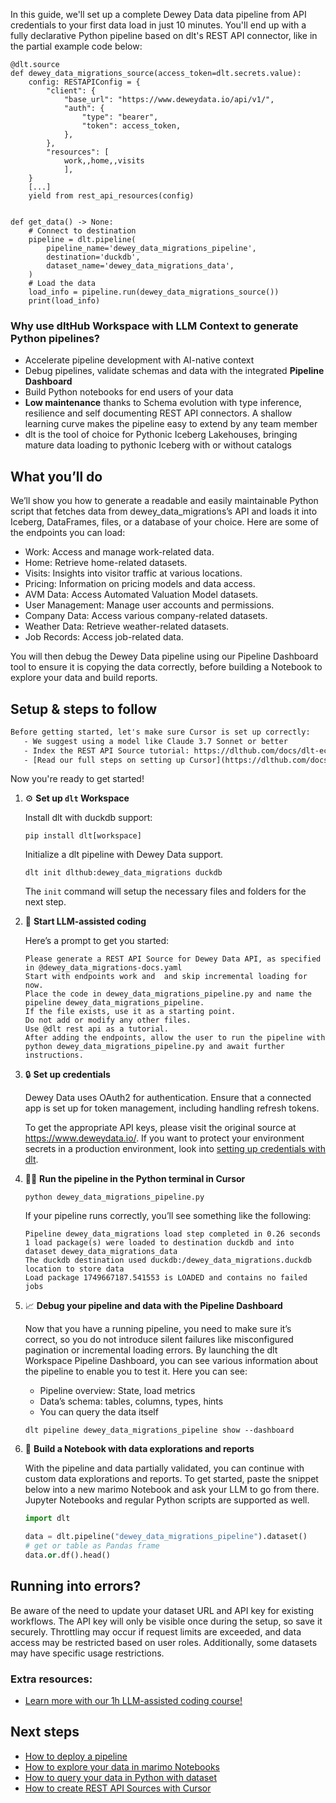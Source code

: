 In this guide, we'll set up a complete Dewey Data data pipeline from API credentials to your first data load in just 10 minutes. You'll end up with a fully declarative Python pipeline based on dlt's REST API connector, like in the partial example code below:

```python-outcome
@dlt.source
def dewey_data_migrations_source(access_token=dlt.secrets.value):
    config: RESTAPIConfig = {
        "client": {
            "base_url": "https://www.deweydata.io/api/v1/",
            "auth": {
                "type": "bearer",
                "token": access_token,
            },
        },
        "resources": [
            work,,home,,visits
            ],
    }
    [...]
    yield from rest_api_resources(config)


def get_data() -> None:
    # Connect to destination
    pipeline = dlt.pipeline(
        pipeline_name='dewey_data_migrations_pipeline',
        destination='duckdb',
        dataset_name='dewey_data_migrations_data', 
    )
    # Load the data
    load_info = pipeline.run(dewey_data_migrations_source())
    print(load_info) 
```

### Why use dltHub Workspace with LLM Context to generate Python pipelines?

- Accelerate pipeline development with AI-native context
- Debug pipelines, validate schemas and data with the integrated **Pipeline Dashboard**
- Build Python notebooks for end users of your data
- **Low maintenance** thanks to Schema evolution with type inference, resilience and self documenting REST API connectors. A shallow learning curve makes the pipeline easy to extend by any team member
- dlt is the tool of choice for Pythonic Iceberg Lakehouses, bringing mature data loading to pythonic Iceberg with or without catalogs

## What you’ll do

We’ll show you how to generate a readable and easily maintainable Python script that fetches data from dewey_data_migrations’s API and loads it into Iceberg, DataFrames, files, or a database of your choice. Here are some of the endpoints you can load:

- Work: Access and manage work-related data.
- Home: Retrieve home-related datasets.
- Visits: Insights into visitor traffic at various locations.
- Pricing: Information on pricing models and data access.
- AVM Data: Access Automated Valuation Model datasets.
- User Management: Manage user accounts and permissions.
- Company Data: Access various company-related datasets.
- Weather Data: Retrieve weather-related datasets.
- Job Records: Access job-related data.

You will then debug the Dewey Data pipeline using our Pipeline Dashboard tool to ensure it is copying the data correctly, before building a Notebook to explore your data and build reports.

## Setup & steps to follow

```default
Before getting started, let's make sure Cursor is set up correctly:
   - We suggest using a model like Claude 3.7 Sonnet or better
   - Index the REST API Source tutorial: https://dlthub.com/docs/dlt-ecosystem/verified-sources/rest_api/ and add it to context as **@dlt rest api**
   - [Read our full steps on setting up Cursor](https://dlthub.com/docs/dlt-ecosystem/llm-tooling/cursor-restapi#23-configuring-cursor-with-documentation)
```

Now you're ready to get started!

1. ⚙️ **Set up `dlt` Workspace**
    
    Install dlt with duckdb support:
    ```shell
    pip install dlt[workspace]
    ```

    Initialize a dlt pipeline with Dewey Data support.
    ```shell
    dlt init dlthub:dewey_data_migrations duckdb
    ```

    The `init` command will setup the necessary files and folders for the next step.
    
2. 🤠 **Start LLM-assisted coding**
    
    Here’s a prompt to get you started:
    
    ```prompt
    Please generate a REST API Source for Dewey Data API, as specified in @dewey_data_migrations-docs.yaml 
    Start with endpoints work and  and skip incremental loading for now. 
    Place the code in dewey_data_migrations_pipeline.py and name the pipeline dewey_data_migrations_pipeline. 
    If the file exists, use it as a starting point. 
    Do not add or modify any other files. 
    Use @dlt rest api as a tutorial. 
    After adding the endpoints, allow the user to run the pipeline with python dewey_data_migrations_pipeline.py and await further instructions.
    ```

    
3. 🔒 **Set up credentials** 
    
    Dewey Data uses OAuth2 for authentication. Ensure that a connected app is set up for token management, including handling refresh tokens.
    
    To get the appropriate API keys, please visit the original source at https://www.deweydata.io/.
    If you want to protect your environment secrets in a production environment, look into [setting up credentials with dlt](https://dlthub.com/docs/walkthroughs/add_credentials).
    
4. 🏃‍♀️ **Run the pipeline in the Python terminal in Cursor**
    
    ```shell
    python dewey_data_migrations_pipeline.py
    ```
    
    If your pipeline runs correctly, you’ll see something like the following:
    
    ```shell
    Pipeline dewey_data_migrations load step completed in 0.26 seconds
    1 load package(s) were loaded to destination duckdb and into dataset dewey_data_migrations_data
    The duckdb destination used duckdb:/dewey_data_migrations.duckdb location to store data
    Load package 1749667187.541553 is LOADED and contains no failed jobs
    ```
    
5. 📈 **Debug your pipeline and data with the Pipeline Dashboard**

    Now that you have a running pipeline, you need to make sure it’s correct, so you do not introduce silent failures like misconfigured pagination or incremental loading errors. By launching the dlt Workspace Pipeline Dashboard, you can see various information about the pipeline to enable you to test it. Here you can see:
    - Pipeline overview: State, load metrics
    - Data’s schema: tables, columns, types, hints
    - You can query the data itself
    
    ```shell
    dlt pipeline dewey_data_migrations_pipeline show --dashboard
    ```
    
6. 🐍 **Build a Notebook with data explorations and reports**

    With the pipeline and data partially validated, you can continue with custom data explorations and reports. To get started, paste the snippet below into a new marimo Notebook and ask your LLM to go from there. Jupyter Notebooks and regular Python scripts are supported as well.

    
    ```python
    import dlt

   data = dlt.pipeline("dewey_data_migrations_pipeline").dataset()
   # get or table as Pandas frame
   data.or.df().head()
    ```

## Running into errors?

Be aware of the need to update your dataset URL and API key for existing workflows. The API key will only be visible once during the setup, so save it securely. Throttling may occur if request limits are exceeded, and data access may be restricted based on user roles. Additionally, some datasets may have specific usage restrictions.

### Extra resources:

- [Learn more with our 1h LLM-assisted coding course!](https://www.youtube.com/watch?v=GGid70rnJuM)

## Next steps

- [How to deploy a pipeline](https://dlthub.com/docs/walkthroughs/deploy-a-pipeline)
- [How to explore your data in marimo Notebooks](https://dlthub.com/docs/general-usage/dataset-access/marimo)
- [How to query your data in Python with dataset](https://dlthub.com/docs/general-usage/dataset-access/dataset)
- [How to create REST API Sources with Cursor](https://dlthub.com/docs/dlt-ecosystem/llm-tooling/cursor-restapi)